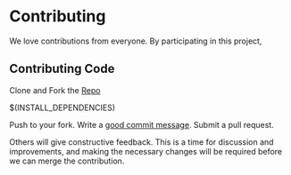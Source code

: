 # Contributing

We love contributions from everyone.
By participating in this project,

## Contributing Code

Clone and Fork the [ Repo ](https://github.com/robertoduessmann/weather-api)

$(INSTALL_DEPENDENCIES)

Push to your fork. Write a [good commit message][commit]. Submit a pull request.

  [commit]: http://tbaggery.com/2008/04/19/a-note-about-git-commit-messages.html

Others will give constructive feedback.
This is a time for discussion and improvements,
and making the necessary changes will be required before we can
merge the contribution.